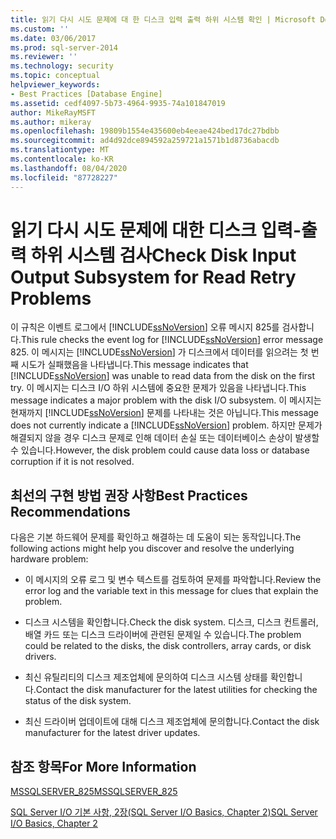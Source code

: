 ```yaml
---
title: 읽기 다시 시도 문제에 대 한 디스크 입력 출력 하위 시스템 확인 | Microsoft Docs
ms.custom: ''
ms.date: 03/06/2017
ms.prod: sql-server-2014
ms.reviewer: ''
ms.technology: security
ms.topic: conceptual
helpviewer_keywords:
- Best Practices [Database Engine]
ms.assetid: cedf4097-5b73-4964-9935-74a101847019
author: MikeRayMSFT
ms.author: mikeray
ms.openlocfilehash: 19809b1554e435600eb4eeae424bed17dc27bdbb
ms.sourcegitcommit: ad4d92dce894592a259721a1571b1d8736abacdb
ms.translationtype: MT
ms.contentlocale: ko-KR
ms.lasthandoff: 08/04/2020
ms.locfileid: "87728227"
---
```

# <a name="check-disk-input-output-subsystem-for-read-retry-problems"></a><span data-ttu-id="b7ab7-102">읽기 다시 시도 문제에 대한 디스크 입력-출력 하위 시스템 검사</span><span class="sxs-lookup"><span data-stu-id="b7ab7-102">Check Disk Input Output Subsystem for Read Retry Problems</span></span>
  <span data-ttu-id="b7ab7-103">이 규칙은 이벤트 로그에서 [!INCLUDE[ssNoVersion](../../includes/ssnoversion-md.md)] 오류 메시지 825를 검사합니다.</span><span class="sxs-lookup"><span data-stu-id="b7ab7-103">This rule checks the event log for [!INCLUDE[ssNoVersion](../../includes/ssnoversion-md.md)] error message 825.</span></span> <span data-ttu-id="b7ab7-104">이 메시지는 [!INCLUDE[ssNoVersion](../../includes/ssnoversion-md.md)] 가 디스크에서 데이터를 읽으려는 첫 번째 시도가 실패했음을 나타냅니다.</span><span class="sxs-lookup"><span data-stu-id="b7ab7-104">This message indicates that [!INCLUDE[ssNoVersion](../../includes/ssnoversion-md.md)] was unable to read data from the disk on the first try.</span></span> <span data-ttu-id="b7ab7-105">이 메시지는 디스크 I/O 하위 시스템에 중요한 문제가 있음을 나타냅니다.</span><span class="sxs-lookup"><span data-stu-id="b7ab7-105">This message indicates a major problem with the disk I/O subsystem.</span></span> <span data-ttu-id="b7ab7-106">이 메시지는 현재까지 [!INCLUDE[ssNoVersion](../../includes/ssnoversion-md.md)] 문제를 나타내는 것은 아닙니다.</span><span class="sxs-lookup"><span data-stu-id="b7ab7-106">This message does not currently indicate a [!INCLUDE[ssNoVersion](../../includes/ssnoversion-md.md)] problem.</span></span> <span data-ttu-id="b7ab7-107">하지만 문제가 해결되지 않을 경우 디스크 문제로 인해 데이터 손실 또는 데이터베이스 손상이 발생할 수 있습니다.</span><span class="sxs-lookup"><span data-stu-id="b7ab7-107">However, the disk problem could cause data loss or database corruption if it is not resolved.</span></span>  
  
## <a name="best-practices-recommendations"></a><span data-ttu-id="b7ab7-108">최선의 구현 방법 권장 사항</span><span class="sxs-lookup"><span data-stu-id="b7ab7-108">Best Practices Recommendations</span></span>  
 <span data-ttu-id="b7ab7-109">다음은 기본 하드웨어 문제를 확인하고 해결하는 데 도움이 되는 동작입니다.</span><span class="sxs-lookup"><span data-stu-id="b7ab7-109">The following actions might help you discover and resolve the underlying hardware problem:</span></span>  
  
-   <span data-ttu-id="b7ab7-110">이 메시지의 오류 로그 및 변수 텍스트를 검토하여 문제를 파악합니다.</span><span class="sxs-lookup"><span data-stu-id="b7ab7-110">Review the error log and the variable text in this message for clues that explain the problem.</span></span>  
  
-   <span data-ttu-id="b7ab7-111">디스크 시스템을 확인합니다.</span><span class="sxs-lookup"><span data-stu-id="b7ab7-111">Check the disk system.</span></span> <span data-ttu-id="b7ab7-112">디스크, 디스크 컨트롤러, 배열 카드 또는 디스크 드라이버에 관련된 문제일 수 있습니다.</span><span class="sxs-lookup"><span data-stu-id="b7ab7-112">The problem could be related to the disks, the disk controllers, array cards, or disk drivers.</span></span>  
  
-   <span data-ttu-id="b7ab7-113">최신 유틸리티의 디스크 제조업체에 문의하여 디스크 시스템 상태를 확인합니다.</span><span class="sxs-lookup"><span data-stu-id="b7ab7-113">Contact the disk manufacturer for the latest utilities for checking the status of the disk system.</span></span>  
  
-   <span data-ttu-id="b7ab7-114">최신 드라이버 업데이트에 대해 디스크 제조업체에 문의합니다.</span><span class="sxs-lookup"><span data-stu-id="b7ab7-114">Contact the disk manufacturer for the latest driver updates.</span></span>  
  
## <a name="for-more-information"></a><span data-ttu-id="b7ab7-115">참조 항목</span><span class="sxs-lookup"><span data-stu-id="b7ab7-115">For More Information</span></span>  
 [<span data-ttu-id="b7ab7-116">MSSQLSERVER_825</span><span class="sxs-lookup"><span data-stu-id="b7ab7-116">MSSQLSERVER_825</span></span>](../errors-events/mssqlserver-825-database-engine-error.md)  
  
 <span data-ttu-id="b7ab7-117">[SQL Server I/O 기본 사항, 2장(SQL Server I/O Basics, Chapter 2)](/previous-versions/sql/sql-server-2005/administrator/cc917726(v=technet.10))</span><span class="sxs-lookup"><span data-stu-id="b7ab7-117">[SQL Server I/O Basics, Chapter 2](/previous-versions/sql/sql-server-2005/administrator/cc917726(v=technet.10))</span></span>  
  
  
